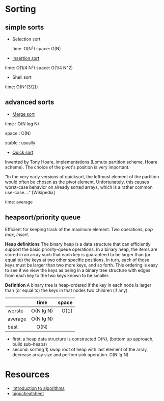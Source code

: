# Sorting
## simple sorts
* Selection sort

  time: O(N²)
  space: O(N)

* [Insertion sort](https://www.coursera.org/learn/algorithms-part1/lecture/1hYlN/insertion-sort) 

 time: O(1/4 N²)
 space: O(1/4 N^2)

* Shell sort

 time: O(N^(3/2))
 
## advanced sorts
 * [Merge sort](https://www.coursera.org/learn/algorithms-part1/lecture/ARWDq/mergesort)
 
  time  : O(N log N)
  
  space : O(N)
  
  stable : usually
  
  * [Quick sort](https://www.coursera.org/learn/algorithms-part1/lecture/vjvnC/quicksort)

Invented by Tony Hoare, implementations (Lomuto partition scheme, Hoare scheme). The choice of the pivot's position is very important. 

"In the very early versions of quicksort, the leftmost element of the partition would often be chosen as the pivot element. Unfortunately, this causes worst-case behavior on already sorted arrays, which is a rather common use-case...." [Wikipedia]

 time: average 
 
## heapsort/priority queue

Efficient for keeping track of the maximum element. Two operations, *pop max*, *insert*.

**Heap definitions** The binary heap is a data structure that can efficiently support the basic priority-queue operations. In a binary heap, the items are stored in an array such that each key is guaranteed to be larger than (or equal to) the keys at two other specific positions. In turn, each of those keys must be larger than two more keys, and so forth. This ordering is easy to see if we view the keys as being in a binary tree structure with edges from each key to the two keys known to be smaller.

**Definition** A binary tree is heap-ordered if the key in each node is larger than (or equal to) the keys in that nodes two children (if any).

|               |   time        | space  |
| ------------- |:-------------:| -----:|
|   worste      | O(N lg N)     | O(1)  |
|   average     | O(N lg N)     |       |
|   best        | O(N)          |       |

* first: a heap data structure is constructed  O(N), (bottom up approach, build sub-heaps)
* second: sorting 1) swap root of heap with last element of the array, decrease array size and perfom sink operation. O(N lg N).
 
# Resources

* [Introduction to algorithms](https://www.coursera.org/learn/introduction-to-algorithms/home/info)
* [bigocheatsheet](http://bigocheatsheet.com/)
